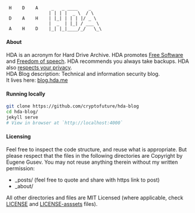 ```
 H    D    A     _   _ ____    _
                | | | |  _ \  / \
 D    A    H    | |_| | | | |/ _ \ 
                |  _  | |_| / ___ \
 A    H    D    |_| |_|____/_/   \_\
 ```
#### About 

HDA is an acronym for Hard Drive Archive. HDA promotes [Free Software](https://www.gnu.org/philosophy/free-sw.en.html) and [Freedom of speech](https://en.wikipedia.org/wiki/Freedom_of_speech). HDA recommends you always take backups. HDA also [respects your privacy](https://hda.me/privacy_policy.txt).   
HDA Blog description: Technical and information security blog.  
It lives here: [blog.hda.me](https://blog.hda.me)

####  Running locally

```bash
git clone https://github.com/cryptofuture/hda-blog
cd hda-blog/
jekyll serve
# View in browser at `http://localhost:4000`
```
#### Licensing
Feel free to inspect the code structure, and reuse what is appropriate. But please respect that the files in the following directories are Copyright by Eugene Gusev. You may not reuse anything therein without my written permission:
- _posts/ (feel free to quote and share with https link to post)
- _about/

All other directories and files are MIT Licensed (where applicable, check [LICENSE](https://github.com/cryptofuture/hda-blog/blob/master/LICENSE.md) and [LICENSE-asssets](https://github.com/cryptofuture/hda-blog/blob/master/LICENSE-assets.md) files).
